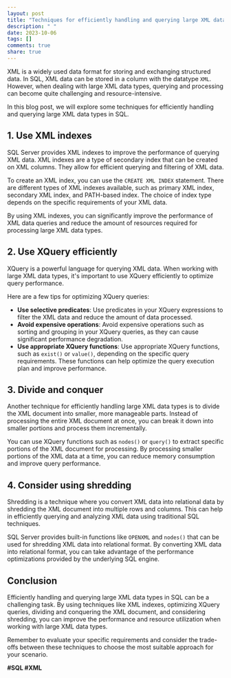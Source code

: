 ```yaml
---
layout: post
title: "Techniques for efficiently handling and querying large XML data types in SQL"
description: " "
date: 2023-10-06
tags: []
comments: true
share: true
---
```


XML is a widely used data format for storing and exchanging structured data. In SQL, XML data can be stored in a column with the datatype `XML`. However, when dealing with large XML data types, querying and processing can become quite challenging and resource-intensive.

In this blog post, we will explore some techniques for efficiently handling and querying large XML data types in SQL.

## 1. Use XML indexes

SQL Server provides XML indexes to improve the performance of querying XML data. XML indexes are a type of secondary index that can be created on XML columns. They allow for efficient querying and filtering of XML data.

To create an XML index, you can use the `CREATE XML INDEX` statement. There are different types of XML indexes available, such as primary XML index, secondary XML index, and PATH-based index. The choice of index type depends on the specific requirements of your XML data.

By using XML indexes, you can significantly improve the performance of XML data queries and reduce the amount of resources required for processing large XML data types.

## 2. Use XQuery efficiently

XQuery is a powerful language for querying XML data. When working with large XML data types, it's important to use XQuery efficiently to optimize query performance.

Here are a few tips for optimizing XQuery queries:

- **Use selective predicates**: Use predicates in your XQuery expressions to filter the XML data and reduce the amount of data processed.
- **Avoid expensive operations**: Avoid expensive operations such as sorting and grouping in your XQuery queries, as they can cause significant performance degradation.
- **Use appropriate XQuery functions**: Use appropriate XQuery functions, such as `exist()` or `value()`, depending on the specific query requirements. These functions can help optimize the query execution plan and improve performance.

## 3. Divide and conquer

Another technique for efficiently handling large XML data types is to divide the XML document into smaller, more manageable parts. Instead of processing the entire XML document at once, you can break it down into smaller portions and process them incrementally.

You can use XQuery functions such as `nodes()` or `query()` to extract specific portions of the XML document for processing. By processing smaller portions of the XML data at a time, you can reduce memory consumption and improve query performance.

## 4. Consider using shredding

Shredding is a technique where you convert XML data into relational data by shredding the XML document into multiple rows and columns. This can help in efficiently querying and analyzing XML data using traditional SQL techniques.

SQL Server provides built-in functions like `OPENXML` and `nodes()` that can be used for shredding XML data into relational format. By converting XML data into relational format, you can take advantage of the performance optimizations provided by the underlying SQL engine.

## Conclusion

Efficiently handling and querying large XML data types in SQL can be a challenging task. By using techniques like XML indexes, optimizing XQuery queries, dividing and conquering the XML document, and considering shredding, you can improve the performance and resource utilization when working with large XML data types.

Remember to evaluate your specific requirements and consider the trade-offs between these techniques to choose the most suitable approach for your scenario.

**#SQL #XML**
